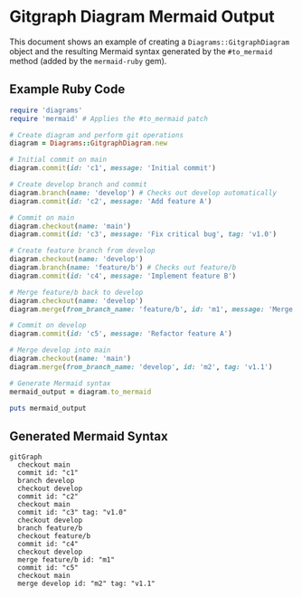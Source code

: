 # Gitgraph Diagram Mermaid Output

This document shows an example of creating a `Diagrams::GitgraphDiagram` object and the resulting Mermaid syntax generated by the `#to_mermaid` method (added by the `mermaid-ruby` gem).

## Example Ruby Code

```ruby
require 'diagrams'
require 'mermaid' # Applies the #to_mermaid patch

# Create diagram and perform git operations
diagram = Diagrams::GitgraphDiagram.new

# Initial commit on main
diagram.commit(id: 'c1', message: 'Initial commit')

# Create develop branch and commit
diagram.branch(name: 'develop') # Checks out develop automatically
diagram.commit(id: 'c2', message: 'Add feature A')

# Commit on main
diagram.checkout(name: 'main')
diagram.commit(id: 'c3', message: 'Fix critical bug', tag: 'v1.0')

# Create feature branch from develop
diagram.checkout(name: 'develop')
diagram.branch(name: 'feature/b') # Checks out feature/b
diagram.commit(id: 'c4', message: 'Implement feature B')

# Merge feature/b back to develop
diagram.checkout(name: 'develop')
diagram.merge(from_branch_name: 'feature/b', id: 'm1', message: 'Merge feature B')

# Commit on develop
diagram.commit(id: 'c5', message: 'Refactor feature A')

# Merge develop into main
diagram.checkout(name: 'main')
diagram.merge(from_branch_name: 'develop', id: 'm2', tag: 'v1.1')

# Generate Mermaid syntax
mermaid_output = diagram.to_mermaid

puts mermaid_output
```

## Generated Mermaid Syntax

```mermaid
gitGraph
  checkout main
  commit id: "c1"
  branch develop
  checkout develop
  commit id: "c2"
  checkout main
  commit id: "c3" tag: "v1.0"
  checkout develop
  branch feature/b
  checkout feature/b
  commit id: "c4"
  checkout develop
  merge feature/b id: "m1"
  commit id: "c5"
  checkout main
  merge develop id: "m2" tag: "v1.1"
```
